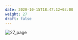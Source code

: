 ```yaml
---
date: 2020-10-15T18:47:12+03:00
weight: 27
draft: false
---
```


 ![27_page](/images/module1/27_page.png)
